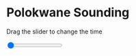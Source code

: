 <h1>Polokwane Sounding</h1>
<p>Drag the slider to change the time</p>

<div class="slidecontainer">
<input oninput='setImage(this)' class="slider" type="range" min="0" max="6" value="0" step="1" />
<img id='img'/>
</div>

<script>
var img = document.getElementById('img');
var img_array = ['/assets/images/skwt/skd_pol_wrfout_d01_2020-06-21_12:00:00.png',
'/assets/images/skwt/skd_pol_wrfout_d01_2020-06-21_18:00:00.png',
'/assets/images/skwt/skd_pol_wrfout_d01_2020-06-22_00:00:00.png',
'/assets/images/skwt/skd_pol_wrfout_d01_2020-06-22_06:00:00.png',
'/assets/images/skwt/skd_pol_wrfout_d01_2020-06-22_12:00:00.png',
'/assets/images/skwt/skd_pol_wrfout_d01_2020-06-22_18:00:00.png',];
function setImage(obj)
{
        var value = obj.value;
        img.src = img_array[value];

}
</script>
